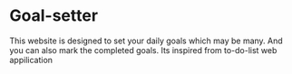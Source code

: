 # Goal-setter
This website is designed to set your daily goals which may be many. And you can also mark the completed goals. Its inspired from to-do-list  web appilication
